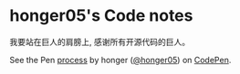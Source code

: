 honger05's Code notes
======

我要站在巨人的肩膀上, 感谢所有开源代码的巨人。

<p data-height="268" data-theme-id="18889" data-slug-hash="GpoQjy" data-default-tab="result" data-user="honger05" class='codepen'>See the Pen <a href='http://codepen.io/honger05/pen/GpoQjy/'>process</a> by honger (<a href='http://codepen.io/honger05'>@honger05</a>) on <a href='http://codepen.io'>CodePen</a>.</p>
<script async src="//assets.codepen.io/assets/embed/ei.js"></script>

